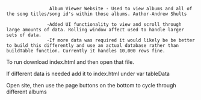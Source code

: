 
                    Album Viewer Website - Used to view albums and all of the song titles/song id's within those albums. Author-Andrew Shults

                   -Added UI functionality to view and scroll through large amounts of data. Rolling window affect used to handle larger sets of data.
                   -If more data was required it would likely be be better to build this differently and use an actual database rather than buildTable function. Currently it handles 10,000 rows fine.

To run download index.html and then open that file.

If different data is needed add it to index.html under var tableData

Open site, then use the page buttons on the bottom to cycle through different albums



